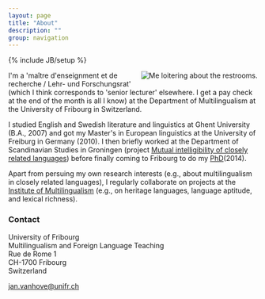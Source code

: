 ```yaml
---
layout: page
title: "About"
description: ""
group: navigation
---
```

{% include JB/setup %}

<!--<div style="float:right,margin: 0px 0px 15px 20px"><img src="/figs/foto.JPG" alt="Photo" title="Photo"/> </div>-->
<p><img style="float: right; margin: 0px 0px 15px 15px; max-width: 150 px; height: auto;" src="https://www3.unifr.ch/pluriling/en/assets/public/fotos/team/jan_vanhove.jpg" alt="Me loitering about the restrooms." title="Photo"/>
I'm a 'maître d'enseignment et de recherche / Lehr- und Forschungsrat' (which I think corresponds to 'senior lecturer' elsewhere. I get a pay check at the end of the month is all I know) at the Department of Multilingualism at the University of Fribourg in Switzerland.</p>

<p>I studied English and Swedish literature and linguistics at Ghent University (B.A., 2007) and got my Master's in European linguistics at the University of Freiburg in Germany (2010). 
I then briefly worked at the Department of Scandinavian Studies in Groningen (project <a href="http://www.let.rug.nl/gooskens/project/">Mutual intelligibility of closely related languages</a>) 
before finally coming to Fribourg to do my <a href="http://ethesis.unifr.ch/theses/downloads.php?file=VanhoveJ.pdf">PhD</a>(2014).</p>

<p>Apart from persuing my own research interests (e.g., about multilingualism in closely related languages), 
I regularly collaborate on projects at the <a href = "http://www.institut-mehrsprachigkeit.ch/en/">Institute of Multilingualism</a>
(e.g., on heritage languages, language aptitude, and lexical richness).</p>

<h3>Contact</h3>

University of Fribourg  
Multilingualism and Foreign Language Teaching  
Rue de Rome 1  
CH-1700 Fribourg  
Switzerland

[jan.vanhove@unifr.ch](mailto:jan.vanhove@unifr.ch)
